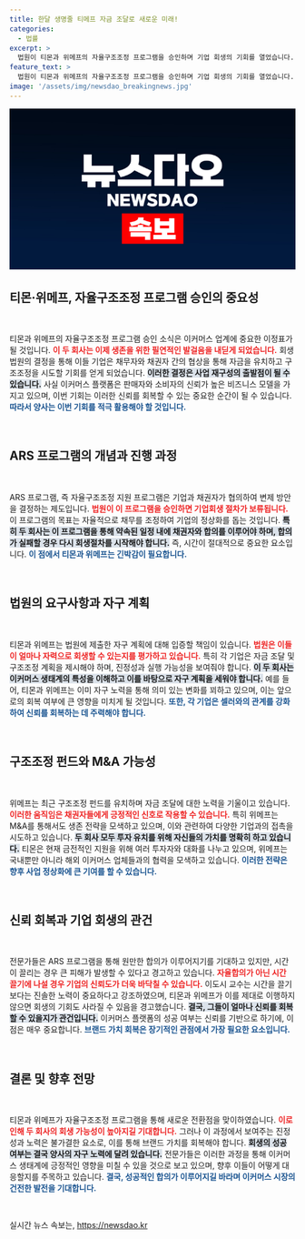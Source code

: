 ```yaml
---
title: 한달 생명줄 티메프 자금 조달로 새로운 미래!
categories:
  - 법률
excerpt: >
  법원이 티몬과 위메프의 자율구조조정 프로그램을 승인하며 기업 회생의 기회를 열었습니다. 두 기업은 생존 전략을 위해 자구노력을 입증해야 하며, 성공 여부가 불확실한 상황입니다. 클릭해서 자세히 알아보세요!
feature_text: >
  법원이 티몬과 위메프의 자율구조조정 프로그램을 승인하며 기업 회생의 기회를 열었습니다. 두 기업은 생존 전략을 위해 자구노력을 입증해야 하며, 성공 여부가 불확실한 상황입니다. 클릭해서 자세히 알아보세요!
image: '/assets/img/newsdao_breakingnews.jpg'
---
```


<p><img src="/assets/img/newsdao_breakingnews.jpg" alt="implanttips 속보" /></p>

<h2 data-ke-size="size26">티몬·위메프, 자율구조조정 프로그램 승인의 중요성</h2>

<p data-ke-size="size16">&nbsp;</p>

<p>티몬과 위메프의 자율구조조정 프로그램 승인 소식은 이커머스 업계에 중요한 이정표가 될 것입니다. <b><span style="color: #ee2323;">이 두 회사는 이제 생존을 위한 필연적인 발걸음을 내딛게 되었습니다.</span></b> 회생법원의 결정을 통해 이들 기업은 채무자와 채권자 간의 협상을 통해 자금을 유치하고 구조조정을 시도할 기회를 얻게 되었습니다. <b><span style="background-color: #21538527;">이러한 결정은 사업 재구성의 출발점이 될 수 있습니다.</span></b> 사실 이커머스 플랫폼은 판매자와 소비자의 신뢰가 높은 비즈니스 모델을 가지고 있으며, 이번 기회는 이러한 신뢰를 회복할 수 있는 중요한 순간이 될 수 있습니다. <b><span style="color: #1a5490;">따라서 양사는 이번 기회를 적극 활용해야 할 것입니다.</span></b></p>

<p data-ke-size="size16">&nbsp;</p>

<h2 data-ke-size="size26">ARS 프로그램의 개념과 진행 과정</h2>

<p data-ke-size="size16">&nbsp;</p>

<p>ARS 프로그램, 즉 자율구조조정 지원 프로그램은 기업과 채권자가 협의하여 변제 방안을 결정하는 제도입니다. <b><span style="color: #ee2323;">법원이 이 프로그램을 승인하면 기업회생 절차가 보류됩니다.</span></b> 이 프로그램의 목표는 자율적으로 채무를 조정하여 기업의 정상화를 돕는 것입니다. <b><span style="background-color: #21538527;">특히 두 회사는 이 프로그램을 통해 약속된 일정 내에 채권자와 합의를 이루어야 하며, 합의가 실패할 경우 다시 회생절차를 시작해야 합니다.</span></b> 즉, 시간이 절대적으로 중요한 요소입니다. <b><span style="color: #1a5490;">이 점에서 티몬과 위메프는 긴박감이 필요합니다.</span></b></p>

<p data-ke-size="size16">&nbsp;</p>

<h2 data-ke-size="size26">법원의 요구사항과 자구 계획</h2>

<p data-ke-size="size16">&nbsp;</p>

<p>티몬과 위메프는 법원에 제출한 자구 계획에 대해 입증할 책임이 있습니다. <b><span style="color: #ee2323;">법원은 이들이 얼마나 자력으로 회생할 수 있는지를 평가하고 있습니다.</span></b> 특히 각 기업은 자금 조달 및 구조조정 계획을 제시해야 하며, 진정성과 실행 가능성을 보여줘야 합니다. <b><span style="background-color: #21538527;">이 두 회사는 이커머스 생태계의 특성을 이해하고 이를 바탕으로 자구 계획을 세워야 합니다.</span></b> 예를 들어, 티몬과 위메프는 이미 자구 노력을 통해 의미 있는 변화를 꾀하고 있으며, 이는 앞으로의 회복 여부에 큰 영향을 미치게 될 것입니다. <b><span style="color: #1a5490;">또한, 각 기업은 셀러와의 관계를 강화하여 신뢰를 회복하는 데 주력해야 합니다.</span></b></p>

<p data-ke-size="size16">&nbsp;</p>

<h2 data-ke-size="size26">구조조정 펀드와 M&A 가능성</h2>

<p data-ke-size="size16">&nbsp;</p>

<p>위메프는 최근 구조조정 펀드를 유치하며 자금 조달에 대한 노력을 기울이고 있습니다. <b><span style="color: #ee2323;">이러한 움직임은 채권자들에게 긍정적인 신호로 작용할 수 있습니다.</span></b> 특히 위메프는 M&amp;A를 통해서도 생존 전략을 모색하고 있으며, 이와 관련하여 다양한 기업과의 접촉을 시도하고 있습니다. <b><span style="background-color: #21538527;">두 회사 모두 투자 유치를 위해 자신들의 가치를 명확히 하고 있습니다.</span></b> 티몬은 현재 금전적인 지원을 위해 여러 투자자와 대화를 나누고 있으며, 위메프는 국내뿐만 아니라 해외 이커머스 업체들과의 협력을 모색하고 있습니다. <b><span style="color: #1a5490;">이러한 전략은 향후 사업 정상화에 큰 기여를 할 수 있습니다.</span></b></p>

<p data-ke-size="size16">&nbsp;</p>

<h2 data-ke-size="size26">신뢰 회복과 기업 회생의 관건</h2>

<p data-ke-size="size16">&nbsp;</p>

<p>전문가들은 ARS 프로그램을 통해 원만한 합의가 이루어지기를 기대하고 있지만, 시간이 끌리는 경우 큰 피해가 발생할 수 있다고 경고하고 있습니다. <b><span style="color: #ee2323;">자율합의가 아닌 시간 끌기에 나설 경우 기업의 신뢰도가 더욱 바닥칠 수 있습니다.</span></b> 이도시 교수는 시간을 끌기보다는 진솔한 노력이 중요하다고 강조하였으며, 티몬과 위메프가 이를 제대로 이행하지 않으면 회생의 기회도 사라질 수 있음을 경고했습니다. <b><span style="background-color: #21538527;">결국, 그들이 얼마나 신뢰를 회복할 수 있을지가 관건입니다.</span></b> 이커머스 플랫폼의 성공 여부는 신뢰를 기반으로 하기에, 이 점은 매우 중요합니다. <b><span style="color: #1a5490;">브랜드 가치 회복은 장기적인 관점에서 가장 필요한 요소입니다.</span></b></p>

<p data-ke-size="size16">&nbsp;</p>

<h2 data-ke-size="size26">결론 및 향후 전망</h2>

<p data-ke-size="size16">&nbsp;</p>

<p>티몬과 위메프가 자율구조조정 프로그램을 통해 새로운 전환점을 맞이하였습니다. <b><span style="color: #ee2323;">이로 인해 두 회사의 회생 가능성이 높아지길 기대합니다.</span></b> 그러나 이 과정에서 보여주는 진정성과 노력은 불가결한 요소로, 이를 통해 브랜드 가치를 회복해야 합니다. <b><span style="background-color: #21538527;">회생의 성공 여부는 결국 양사의 자구 노력에 달려 있습니다.</span></b> 전문가들은 이러한 과정을 통해 이커머스 생태계에 긍정적인 영향을 미칠 수 있을 것으로 보고 있으며, 향후 이들이 어떻게 대응할지를 주목하고 있습니다. <b><span style="color: #1a5490;">결국, 성공적인 합의가 이루어지길 바라며 이커머스 시장의 건전한 발전을 기대합니다.</span></b></p>

<p data-ke-size="size16">&nbsp;</p>
실시간 뉴스 속보는, <a href="https://newsdao.kr" rel="dofollow">https://newsdao.kr</a>



